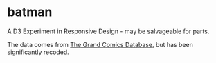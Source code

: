 batman
======

A D3 Experiment in Responsive Design -  may be salvageable for parts.

The data comes from <a href="http://www.comics.org/">The Grand Comics Database</a>, but has been significantly recoded.
